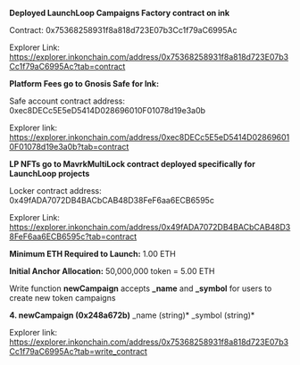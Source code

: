 **Deployed LaunchLoop Campaigns Factory contract on ink**

Contract: 0x75368258931f8a818d723E07b3Cc1f79aC6995Ac

Explorer Link: https://explorer.inkonchain.com/address/0x75368258931f8a818d723E07b3Cc1f79aC6995Ac?tab=contract

**Platform Fees go to Gnosis Safe for Ink:**

Safe account contract address: 0xec8DECc5E5eD5414D028696010F01078d19e3a0b

Explorer link: https://explorer.inkonchain.com/address/0xec8DECc5E5eD5414D028696010F01078d19e3a0b?tab=contract


**LP NFTs go to MavrkMultiLock contract deployed specifically for LaunchLoop projects**

Locker contract address: 0x49fADA7072DB4BACbCAB48D38FeF6aa6ECB6595c

Explorer Link: https://explorer.inkonchain.com/address/0x49fADA7072DB4BACbCAB48D38FeF6aa6ECB6595c?tab=contract


**Minimum ETH Required to Launch:** 1.00 ETH

**Initial Anchor Allocation:** 50,000,000 token = 5.00 ETH



Write function **newCampaign** accepts **_name** and **_symbol** for users to create new token campaigns

**4. newCampaign (0x248a672b)**
_name (string)*
_symbol (string)*


Explorer link: https://explorer.inkonchain.com/address/0x75368258931f8a818d723E07b3Cc1f79aC6995Ac?tab=write_contract
